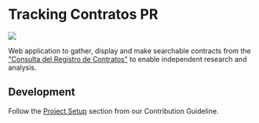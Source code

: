 # Tracking Contratos PR

![](https://github.com/theindexingproject/contratospr-api/workflows/Build%20and%20test%20ContratosPR%20API/badge.svg)

Web application to gather, display and make searchable contracts from the ["Consulta del Registro de Contratos"](https://consultacontratos.ocpr.gov.pr/) to enable independent research and analysis.

## Development

Follow the [Project Setup](https://github.com/TheIndexingProject/contratospr-api/blob/master/CONTRIBUTING.md#project-setup) section from our Contribution Guideline.

